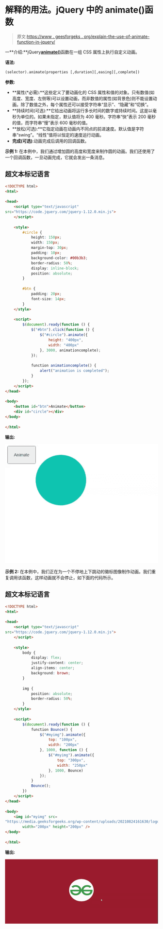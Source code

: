 # 解释的用法。jQuery 中的 animate()函数

> 原文:[https://www . geesforgeks . org/explain-the-use-of-animate-function-in-jquery/](https://www.geeksforgeeks.org/explain-the-use-of-animate-function-in-jquery/)

一**介绍:**jQuery[**animate()**](https://www.geeksforgeeks.org/jquery-animate-with-examples/)函数在一组 CSS 属性上执行自定义动画。

**语法:**

```html
(selector).animate(properties [,duration][,easing][,complete])
```

**参数:**

*   **属性(*必需):**这些定义了要动画化的 CSS 属性和值的对象。只有数值(如高度、宽度、左侧等)可以设置动画，而非数值的属性(如背景色)则不能设置动画。除了数值之外，每个属性还可以接受字符串“显示”、“隐藏”和“切换”。
*   **持续时间(可选):**它给出动画将运行多长时间的数字或持续时间。这是以毫秒为单位的。如果未指定，默认值将为 400 毫秒。字符串“快”表示 200 毫秒的值，而字符串“慢”表示 600 毫秒的值。
*   **放松(可选):**它指定动画在动画内不同点的前进速度。默认值是字符串“swing”。“线性”值将以恒定的速度运行动画。
*   **完成(可选)**:动画完成后调用的回调函数。

**示例 1:** 在本例中，我们通过增加圆的高度和宽度来制作圆的动画。我们还使用了一个回调函数，一旦动画完成，它就会发出一条消息。

## 超文本标记语言

```html
<!DOCTYPE html>
<html>

<head>
    <script type="text/javascript" 
src="https://code.jquery.com/jquery-1.12.0.min.js">
    </script>

    <style>
        #circle {
            height: 150px;
            width: 150px;
            margin-top: 30px;
            padding: 10px;
            background-color: #00b3b3;
            border-radius: 50%;
            display: inline-block;
            position: absolute;
        }

        #btn {
            padding: 20px;
            font-size: 14px;
        }
    </style>

    <script>
        $(document).ready(function () {
            $("#btn").click(function () {
                $("#circle").animate({
                    height: "400px",
                    width: "400px"
                }, 3000, animationcomplete);
            });

            function animationcomplete() {
                alert("animation is completed");
            }
        });
    </script>
</head>

<body>
    <button id="btn">Animate</button>
    <div id="circle"></div>
</body>

</html>
```

**输出:**

![](img/d1ab8c04a051bf31ef0b6e19b3838ef5.png)

**示例 2:** 在本例中，我们正在为一个不停地上下跳动的徽标图像制作动画。我们重复调用该函数，这样动画就不会停止，如下面的代码所示。

## 超文本标记语言

```html
<!DOCTYPE html>
<html>

<head>
    <script type="text/javascript" 
src="https://code.jquery.com/jquery-1.12.0.min.js">
    </script>

    <style>
        body {
            display: flex;
            justify-content: center;
            align-items: center;
            background: brown;
        }

        img {
            position: absolute;
            border-radius: 50%;
        }
    </style>

    <script>
        $(document).ready(function () {
            function Bounce() {
                $("#myimg").animate({
                    top: "100px",
                    width: "200px"
                }, 1000, function () {
                    $("#myimg").animate({
                        top: "300px",
                        width: "250px"
                    }, 1000, Bounce)
                });
            }
            Bounce();
        })
    </script>
</head>

<body>
    <img id="myimg" src=
"https://media.geeksforgeeks.org/wp-content/uploads/20210824161630/logo.png"
        width="200px" height="200px" />
</body>

</html>
```

**输出:**

![](img/96463ffb42132b77264fd0dc5de9d993.png)